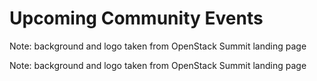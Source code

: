 <!-- .slide: data-background-image="images/cephdays-background-title-block.jpg" data-background-size="contain" -->
# Upcoming Community Events <!-- .element: class="cephday-front-h1" -->


<!-- .slide: data-background-image="images/cephalocon-banner_4to3.png" data-background-size="contain" -->


<!-- .slide: data-background-image="images/openstack-summit-vancouver18.jpg" data-background-size="contain" -->

Note: background and logo taken from OpenStack Summit landing page


<!-- .slide: data-background-image="images/openstack-summit-berlin18.jpg" data-background-size="contain" -->

Note: background and logo taken from OpenStack Summit landing page

